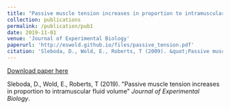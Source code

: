 ```yaml
---
title: "Passive muscle tension increases in proportion to intramuscular fluid volume"
collection: publications
permalink: /publication/pub1
date: 2019-11-01
venue: 'Journal of Experimental Biology'
paperurl: 'http://eswold.github.io/files/passive_tension.pdf'
citation: 'Sleboda, D., Wold, E., Roberts, T (2009). &quot;Passive muscle tension increases in proportion to intramuscular fluid volume &quot; <i>Journal of Experimental Biology</i>.'
---
```


[Download paper here](http://eswold.github.io/files/passive_tension.pdf)

Sleboda, D., Wold, E., Roberts, T (2019). "Passive muscle tension increases in proportion to intramuscular fluid volume" <i>Journal of Experimental Biology</i>.